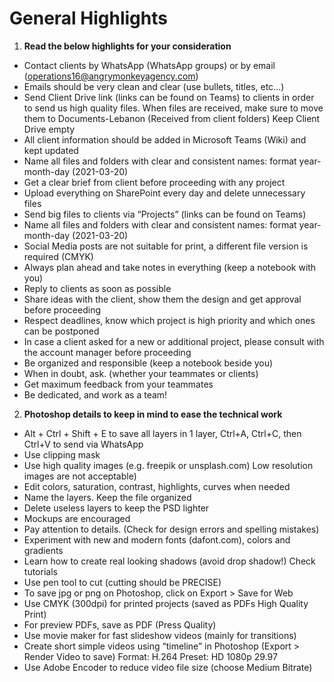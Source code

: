 # General Highlights 

1. **Read the below highlights for your consideration**

- Contact clients by WhatsApp (WhatsApp groups) or by email (operations16@angrymonkeyagency.com)
- Emails should be very clean and clear (use bullets, titles, etc...)
- Send Client Drive link (links can be found on Teams) to clients in order to send us high quality files. When files are received, make sure to move them to Documents-Lebanon (Received from client folders) Keep Client Drive empty
- All client information should be added in Microsoft Teams (Wiki) and kept updated
- Name all files and folders with clear and consistent names: format year-month-day (2021-03-20)
- Get a clear brief from client before proceeding with any project
- Upload everything on SharePoint every day and delete unnecessary files
- Send big files to clients via “Projects” (links can be found on Teams)
- Name all files and folders with clear and consistent names: format year-month-day (2021-03-20)
- Social Media posts are not suitable for print, a different file version is required (CMYK)
- Always plan ahead and take notes in everything (keep a notebook with you)
- Reply to clients as soon as possible
- Share ideas with the client, show them the design and get approval before proceeding
- Respect deadlines, know which project is high priority and which ones can be postponed
- In case a client asked for a new or additional project, please consult with the account manager before proceeding
- Be organized and responsible (keep a notebook beside you)
- When in doubt, ask. (whether your teammates or clients)
- Get maximum feedback from your teammates
- Be dedicated, and work as a team!

2. **Photoshop details to keep in mind to ease the technical work**

- Alt + Ctrl + Shift + E to save all layers in 1 layer, Ctrl+A, Ctrl+C, then Ctrl+V to send via WhatsApp
- Use clipping mask
- Use high quality images (e.g. freepik or unsplash.com) Low resolution images are not acceptable)
- Edit colors, saturation, contrast, highlights, curves when needed
- Name the layers. Keep the file organized
- Delete useless layers to keep the PSD lighter
- Mockups are encouraged
- Pay attention to details. (Check for design errors and spelling mistakes)
- Experiment with new and modern fonts (dafont.com), colors and gradients
- Learn how to create real looking shadows (avoid drop shadow!) Check tutorials
- Use pen tool to cut (cutting should be PRECISE)
- To save jpg or png on Photoshop, click on Export > Save for Web
- Use CMYK (300dpi) for printed projects (saved as PDFs High Quality Print)
- For preview PDFs, save as PDF (Press Quality)
- Use movie maker for fast slideshow videos (mainly for transitions)
- Create short simple videos using “timeline” in Photoshop (Export > Render Video to save) Format: H.264 Preset: HD 1080p 29.97
- Use Adobe Encoder to reduce video file size (choose Medium Bitrate)
